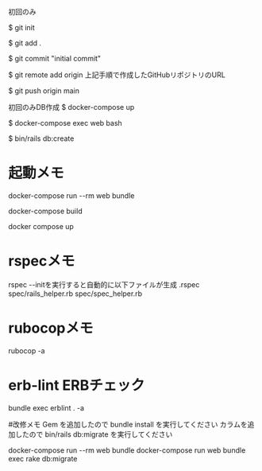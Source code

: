 初回のみ

$ git init

$ git add .

$ git commit "initial commit"

$ git remote add origin 上記手順で作成したGitHubリポジトリのURL

$ git push origin main

初回のみDB作成 $ docker-compose up

$ docker-compose exec web bash

$ bin/rails db:create

# 起動メモ
docker-compose run --rm web bundle

docker-compose build

docker compose up

# rspecメモ
rspec --initを実行すると自動的に以下ファイルが生成
.rspec
spec/rails_helper.rb
spec/spec_helper.rb

# rubocopメモ
rubocop -a

# erb-lint ERBチェック
bundle exec erblint . -a

#改修メモ
Gem を追加したので bundle install を実行してください
カラムを追加したので bin/rails db:migrate を実行してください

docker-compose  run --rm web bundle
docker-compose run web bundle exec rake db:migrate
